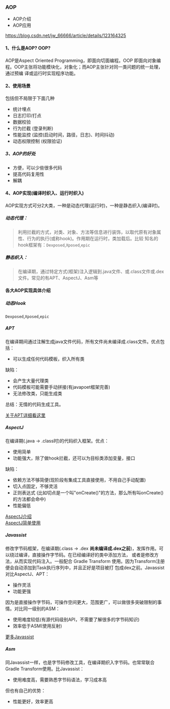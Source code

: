 ### AOP

* AOP介绍
* AOP应用

<https://blog.csdn.net/jw_66666/article/details/123164325>

#### 1、什么是AOP? OOP?

AOP是Aspect Oriented Programming，即面向切面编程。OOP 即面向对象编程。OOP主张将功能模块化，对象化；而AOP主张针对同一类问题的统一处理，通过预编
译或运行时实现程序功能。

#### 2、使用场景

包括但不局限于下面几种

- 统计埋点
- 日志打印/打点
- 数据校验
- 行为拦截 (登录判断)
- 性能监控 (监控(启动时间，路径，日志)、时间抖动)
- 动态权限控制 (权限验证)

##### 3、AOP的好处

* 方便，可以少些很多代码
* 提高代码复用性
* 解耦

#### 4、AOP实现(编译时织入、运行时织入)

AOP实现方式可分2大类，一种是动态代理(运行时)，一种是静态织入(编译时)。

##### 动态代理：

> 利用拦截的方式，对类、对象、方法等信息进行装饰，以取代原有对象属性、行为的执行(或称hook)。作用期在运行时，类加载后。比较
> 知名的hook框架有：`Dexposed`,`Xposed`,`epic`

##### 静态织入：

> 在编译期，通过特定方式(框架)注入逻辑到.java文件、或.class文件或.dex文件。常见的有APT、AspectJ、Asm等

#### 各大AOP实现具体介绍

##### 动态Hook

`Dexposed`,`Xposed`,`epic`

##### APT

在编译期间通过注解生成java文件代码，所有文件尚未编译成.class文件。优点包括：

* 可以生成任何代码模板，织入所有类

缺陷：

* 会产生大量代理类
* 代码模板可能需要手动拼接(有javapoet框架完善)
* 无法修改类，只能生成类

总结：无情的代码生成工具。

[关于APT详细看这里](构建技术之APT.md)

##### AspectJ

在编译期(.java -> .class时)的代码织入框架。优点：

* 使用简单
* 功能强大，除了做hook拦截，还可以为目标类添加变量，接口

缺陷：

* 依赖方法不够简便(现阶段有集成工具直接使用，不用自己手动配置)
* 切入点固定，不够灵活
* 正则表达式 (比如切点是一个叫"onCreate()"的方法，那么所有叫onCreate()的方法都会命中)
* 性能偏低

[AspectJ介绍](AOP之AspectJ介绍.md)   
[AspectJ简单使用](AOP之AspectJ简单使用.md)

##### Javassist

修改字节码框架，在编译期(.class -> .dex **尚未编译成.dex之前**)，发挥作用。可以绕过编译，直接操作字节码。在已经编译好的类中添加方法，
或者是修改方法，从而实现代码注入。一般配合 Gradle Transform 使用。因为Transform注册便会自动添加到Task执行序列中，并且正好是项目被打
包成dex之前。Javassist对比AspectJ、APT：

* 操作灵活
* 功能更强

因为是直接操作字节码，可操作空间更大，范围更广，可以做很多突破限制的事情。对比同一级别的ASM：

* 使用难度较低(有源代码级别API，不需要了解很多的字节码知识)
* 效率低于ASM(使用反射)

[更多Javassist](AOP之Javassist介绍.md)

##### Asm

同Javassist一样，也是字节码修改工具，在编译期织入字节码。也常常联合 Gradle Transform使用。比Javassist：

* 使用难度高，需要熟悉字节码语法，学习成本高

但也有自己的优势：

* 性能更好，效率更高




